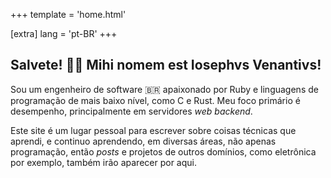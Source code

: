 +++
template = 'home.html'

[extra]
lang = 'pt-BR'
+++

## Salvete! 👋🏼 Mihi nomem est Iosephvs Venantivs! 

Sou um engenheiro de software 🇧🇷 apaixonado por Ruby e linguagens de programação de mais baixo nível, como C e Rust. Meu foco primário é desempenho, principalmente em servidores _web backend_.

Este site é um lugar pessoal para escrever sobre coisas técnicas que aprendi, e continuo aprendendo, em diversas áreas, não apenas programação, então _posts_ e projetos de outros domínios, como eletrônica por exemplo, também irão aparecer por aqui.

<!-- I'm a software engineer based in Brazil 🇧🇷 with a passion for Ruby and low-level programming languages, such as C and Rust. My main focus is software performance, primarily in backend web servers.

This website is meant to be a place where I can write some technical stuff I learnt (and still learning!) along the way in many fields, not only programming, so expect posts and projects about other things too, like electronics. -->